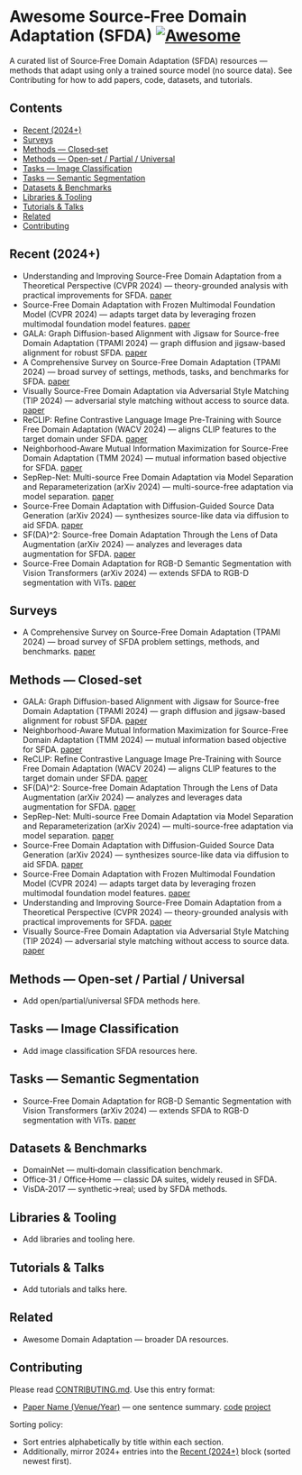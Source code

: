 # Awesome Source‑Free Domain Adaptation (SFDA) [![Awesome](https://awesome.re/badge.svg)](https://awesome.re)

A curated list of Source‑Free Domain Adaptation (SFDA) resources — methods that adapt using only a trained source model (no source data). See Contributing for how to add papers, code, datasets, and tutorials.

## Contents
- [Recent (2024+)](#recent-2024)
- [Surveys](#surveys)
- [Methods — Closed‑set](#methods--closedset)
- [Methods — Open‑set / Partial / Universal](#methods--open-set--partial--universal)
- [Tasks — Image Classification](#tasks--image-classification)
- [Tasks — Semantic Segmentation](#tasks--semantic-segmentation)
- [Datasets & Benchmarks](#datasets--benchmarks)
- [Libraries & Tooling](#libraries--tooling)
- [Tutorials & Talks](#tutorials--talks)
- [Related](#related)
- [Contributing](#contributing)

## Recent (2024+)
- Understanding and Improving Source-Free Domain Adaptation from a Theoretical Perspective (CVPR 2024) — theory-grounded analysis with practical improvements for SFDA. [paper](https://doi.org/10.1109/cvpr52733.2024.02694)
- Source-Free Domain Adaptation with Frozen Multimodal Foundation Model (CVPR 2024) — adapts target data by leveraging frozen multimodal foundation model features. [paper](https://doi.org/10.1109/cvpr52733.2024.02238)
- GALA: Graph Diffusion-based Alignment with Jigsaw for Source-free Domain Adaptation (TPAMI 2024) — graph diffusion and jigsaw-based alignment for robust SFDA. [paper](https://doi.org/10.1109/tpami.2024.3416372)
- A Comprehensive Survey on Source-Free Domain Adaptation (TPAMI 2024) — broad survey of settings, methods, tasks, and benchmarks for SFDA. [paper](https://doi.org/10.1109/tpami.2024.3370978)
- Visually Source-Free Domain Adaptation via Adversarial Style Matching (TIP 2024) — adversarial style matching without access to source data. [paper](https://doi.org/10.1109/tip.2024.3353539)
- ReCLIP: Refine Contrastive Language Image Pre-Training with Source Free Domain Adaptation (WACV 2024) — aligns CLIP features to the target domain under SFDA. [paper](https://doi.org/10.1109/wacv57701.2024.00297)
- Neighborhood-Aware Mutual Information Maximization for Source-Free Domain Adaptation (TMM 2024) — mutual information based objective for SFDA. [paper](https://doi.org/10.1109/tmm.2024.3394971)
- SepRep-Net: Multi-source Free Domain Adaptation via Model Separation and Reparameterization (arXiv 2024) — multi-source-free adaptation via model separation. [paper](https://arxiv.org/abs/2402.08249)
- Source-Free Domain Adaptation with Diffusion-Guided Source Data Generation (arXiv 2024) — synthesizes source-like data via diffusion to aid SFDA. [paper](https://arxiv.org/abs/2402.04929)
- SF(DA)^2: Source-free Domain Adaptation Through the Lens of Data Augmentation (arXiv 2024) — analyzes and leverages data augmentation for SFDA. [paper](https://arxiv.org/abs/2403.10834)
- Source-Free Domain Adaptation for RGB-D Semantic Segmentation with Vision Transformers (arXiv 2024) — extends SFDA to RGB-D segmentation with ViTs. [paper](https://arxiv.org/pdf/2305.14269)

## Surveys
- A Comprehensive Survey on Source-Free Domain Adaptation (TPAMI 2024) — broad survey of SFDA problem settings, methods, and benchmarks. [paper](https://doi.org/10.1109/tpami.2024.3370978)

## Methods — Closed‑set
- GALA: Graph Diffusion-based Alignment with Jigsaw for Source-free Domain Adaptation (TPAMI 2024) — graph diffusion and jigsaw-based alignment for robust SFDA. [paper](https://doi.org/10.1109/tpami.2024.3416372)
- Neighborhood-Aware Mutual Information Maximization for Source-Free Domain Adaptation (TMM 2024) — mutual information based objective for SFDA. [paper](https://doi.org/10.1109/tmm.2024.3394971)
- ReCLIP: Refine Contrastive Language Image Pre-Training with Source Free Domain Adaptation (WACV 2024) — aligns CLIP features to the target domain under SFDA. [paper](https://doi.org/10.1109/wacv57701.2024.00297)
- SF(DA)^2: Source-free Domain Adaptation Through the Lens of Data Augmentation (arXiv 2024) — analyzes and leverages data augmentation for SFDA. [paper](https://arxiv.org/abs/2403.10834)
- SepRep-Net: Multi-source Free Domain Adaptation via Model Separation and Reparameterization (arXiv 2024) — multi-source-free adaptation via model separation. [paper](https://arxiv.org/abs/2402.08249)
- Source-Free Domain Adaptation with Diffusion-Guided Source Data Generation (arXiv 2024) — synthesizes source-like data via diffusion to aid SFDA. [paper](https://arxiv.org/abs/2402.04929)
- Source-Free Domain Adaptation with Frozen Multimodal Foundation Model (CVPR 2024) — adapts target data by leveraging frozen multimodal foundation model features. [paper](https://doi.org/10.1109/cvpr52733.2024.02238)
- Understanding and Improving Source-Free Domain Adaptation from a Theoretical Perspective (CVPR 2024) — theory-grounded analysis with practical improvements for SFDA. [paper](https://doi.org/10.1109/cvpr52733.2024.02694)
- Visually Source-Free Domain Adaptation via Adversarial Style Matching (TIP 2024) — adversarial style matching without access to source data. [paper](https://doi.org/10.1109/tip.2024.3353539)

## Methods — Open‑set / Partial / Universal
- Add open/partial/universal SFDA methods here.

## Tasks — Image Classification
- Add image classification SFDA resources here.

## Tasks — Semantic Segmentation
- Source-Free Domain Adaptation for RGB-D Semantic Segmentation with Vision Transformers (arXiv 2024) — extends SFDA to RGB-D segmentation with ViTs. [paper](https://arxiv.org/pdf/2305.14269)

## Datasets & Benchmarks
- DomainNet — multi‑domain classification benchmark.
- Office‑31 / Office‑Home — classic DA suites, widely reused in SFDA.
- VisDA‑2017 — synthetic→real; used by SFDA methods.

## Libraries & Tooling
- Add libraries and tooling here.

## Tutorials & Talks
- Add tutorials and talks here.

## Related
- Awesome Domain Adaptation — broader DA resources.

## Contributing
Please read [CONTRIBUTING.md](CONTRIBUTING.md). Use this entry format:

- [Paper Name (Venue/Year)](paper-link) — one sentence summary. [code](repo) [project](site)

Sorting policy:
- Sort entries alphabetically by title within each section.
- Additionally, mirror 2024+ entries into the [Recent (2024+)](#recent-2024) block (sorted newest first).
